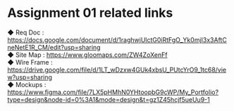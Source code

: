 # Assignment 01 related links

**◆** Req Doc : https://docs.google.com/document/d/1raghwjUlctG0iRtFgO_Yk0mjI3x3AftCneNetE1R_CM/edit?usp=sharing <br>
**◆** Site Map : https://www.gloomaps.com/ZW4ZoXenFf <br>
**◆** Wire Frame : https://drive.google.com/file/d/1LT_wDzxw4GUk4xbsU_PUtcYrO9_1tc68/view?usp=sharing <br>
**◆** Mockups : https://www.figma.com/file/7LX5pHMhN0YHtoopbG9cWP/My_Portfolio?type=design&node-id=0%3A1&mode=design&t=gz1Z45hcjf5ueUu9-1
